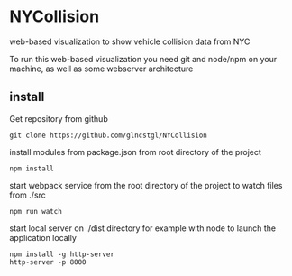 # NYCollision
web-based visualization to show vehicle collision data from NYC

To run this web-based visualization you need git and node/npm on your machine,
as well as some webserver architecture

## install
Get repository from github

    git clone https://github.com/glncstgl/NYCollision

install modules from package.json from root directory of the project

    npm install

start webpack service from the root directory of the project to watch files from ./src

    npm run watch

start local server on ./dist directory for example with node to launch the application locally

    npm install -g http-server
    http-server -p 8000

